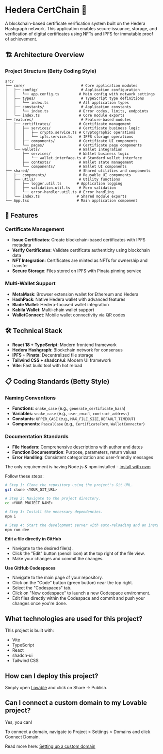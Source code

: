 # Hedera CertChain 🏅

A blockchain-based certificate verification system built on the Hedera Hashgraph network. This application enables secure issuance, storage, and verification of digital certificates using NFTs and IPFS for immutable proof of achievement.

## 🏗️ Architecture Overview

### Project Structure (Betty Coding Style)

```
src/
├── core/                          # Core application modules
│   ├── config/                    # Application configuration
│   │   └── app.config.ts         # Main config with network settings
│   ├── types/                     # TypeScript type definitions
│   │   └── index.ts              # All application types
│   ├── constants/                 # Application constants
│   │   └── index.ts              # Error codes, limits, endpoints
│   └── index.ts                  # Core module exports
├── features/                      # Feature-based modules
│   ├── certificates/             # Certificate management
│   │   ├── services/             # Certificate business logic
│   │   │   ├── crypto.service.ts # Cryptographic operations
│   │   │   └── ipfs.service.ts   # IPFS storage operations
│   │   ├── components/           # Certificate UI components
│   │   └── pages/                # Certificate page components
│   └── wallets/                  # Wallet integration
│       ├── services/             # Wallet business logic
│       │   └── wallet.interface.ts # Standard wallet interface
│       ├── contexts/             # Wallet state management
│       └── components/           # Wallet UI components
├── shared/                       # Shared utilities and components
│   ├── components/               # Reusable UI components
│   ├── utils/                    # Utility functions
│   │   ├── logger.util.ts       # Application logging
│   │   ├── validation.util.ts    # Form validation
│   │   └── error-handler.util.ts # Error handling
│   └── index.ts                 # Shared module exports
└── App.tsx                      # Main application component
```

## 🚀 Features

### Certificate Management
- **Issue Certificates**: Create blockchain-based certificates with IPFS metadata
- **Verify Certificates**: Validate certificate authenticity using blockchain data
- **NFT Integration**: Certificates are minted as NFTs for ownership and transfer
- **Secure Storage**: Files stored on IPFS with Pinata pinning service

### Multi-Wallet Support
- **MetaMask**: Browser extension wallet for Ethereum and Hedera
- **HashPack**: Native Hedera wallet with advanced features
- **Blade Wallet**: Hedera-focused wallet integration
- **Kabila Wallet**: Multi-chain wallet support
- **WalletConnect**: Mobile wallet connectivity via QR codes

## 🛠️ Technical Stack

- **React 18 + TypeScript**: Modern frontend framework
- **Hedera Hashgraph**: Blockchain network for consensus
- **IPFS + Pinata**: Decentralized file storage
- **Tailwind CSS + shadcn/ui**: Modern UI framework
- **Vite**: Fast build tool with hot reload

## 📋 Coding Standards (Betty Style)

### Naming Conventions
- **Functions**: `snake_case` (e.g., `generate_certificate_hash`)
- **Variables**: `snake_case` (e.g., `user_email`, `contract_address`)
- **Constants**: `UPPER_CASE` (e.g., `MAX_FILE_SIZE`, `DEFAULT_TIMEOUT`)
- **Components**: `PascalCase` (e.g., `CertificateForm`, `WalletConnector`)

### Documentation Standards
- **File Headers**: Comprehensive descriptions with author and dates
- **Function Documentation**: Purpose, parameters, return values
- **Error Handling**: Consistent categorization and user-friendly messages

The only requirement is having Node.js & npm installed - [install with nvm](https://github.com/nvm-sh/nvm#installing-and-updating)

Follow these steps:

```sh
# Step 1: Clone the repository using the project's Git URL.
git clone <YOUR_GIT_URL>

# Step 2: Navigate to the project directory.
cd <YOUR_PROJECT_NAME>

# Step 3: Install the necessary dependencies.
npm i

# Step 4: Start the development server with auto-reloading and an instant preview.
npm run dev
```

**Edit a file directly in GitHub**

- Navigate to the desired file(s).
- Click the "Edit" button (pencil icon) at the top right of the file view.
- Make your changes and commit the changes.

**Use GitHub Codespaces**

- Navigate to the main page of your repository.
- Click on the "Code" button (green button) near the top right.
- Select the "Codespaces" tab.
- Click on "New codespace" to launch a new Codespace environment.
- Edit files directly within the Codespace and commit and push your changes once you're done.

## What technologies are used for this project?

This project is built with:

- Vite
- TypeScript
- React
- shadcn-ui
- Tailwind CSS

## How can I deploy this project?

Simply open [Lovable](https://lovable.dev/projects/65d1d4ed-b874-4cfa-b01b-b7a8d899c0d6) and click on Share -> Publish.

## Can I connect a custom domain to my Lovable project?

Yes, you can!

To connect a domain, navigate to Project > Settings > Domains and click Connect Domain.

Read more here: [Setting up a custom domain](https://docs.lovable.dev/features/custom-domain#custom-domain)
